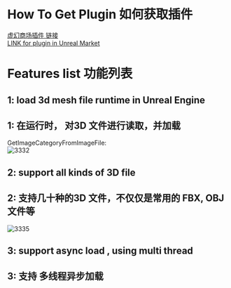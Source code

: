 # How To Get Plugin 如何获取插件
[虚幻商场插件 链接](https://www.unrealengine.com/marketplace/zh-CN/product/image-tools)  
[LINK for plugin in Unreal Market](https://www.unrealengine.com/marketplace/zh-CN/product/image-tools)  

# Features list 功能列表
## 1: load 3d mesh file runtime in Unreal Engine   
## 1: 在运行时， 对3D 文件进行读取，并加载    
GetImageCategoryFromImageFile:   
![3332](https://github.com/WanWanHa/MarketPlaceDemo/assets/8192020/2860ed3f-7385-46ee-996b-4fbdbee24274)      


## 2: support all kinds of 3D file   
## 2: 支持几十种的3D 文件，不仅仅是常用的 FBX, OBJ 文件等   
![3335](https://github.com/WanWanHa/MarketPlaceDemo/assets/8192020/f5f3c342-29e7-4bc6-90c4-de34bae37772)    



## 3: support  async load , using multi thread       
## 3: 支持 多线程异步加载     
